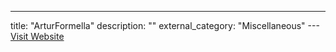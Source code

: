 ---
title: "ArturFormella"
description: ""
external_category: "Miscellaneous"
---[Visit Website](https://github.com/ArturFormella)

